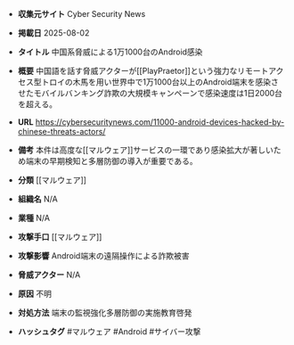 - **収集元サイト**
Cyber Security News

- **掲載日**
2025-08-02

- **タイトル**
中国系脅威による1万1000台のAndroid感染

- **概要**
中国語を話す脅威アクターが[[PlayPraetor]]という強力なリモートアクセス型トロイの木馬を用い世界中で1万1000台以上のAndroid端末を感染させたモバイルバンキング詐欺の大規模キャンペーンで感染速度は1日2000台を超える。

- **URL**
https://cybersecuritynews.com/11000-android-devices-hacked-by-chinese-threats-actors/

- **備考**
本件は高度な[[マルウェア]]サービスの一環であり感染拡大が著しいため端末の早期検知と多層防御の導入が重要である。

- **分類**
[[マルウェア]]

- **組織名**
N/A

- **業種**
N/A

- **攻撃手口**
[[マルウェア]]

- **攻撃影響**
Android端末の遠隔操作による詐欺被害

- **脅威アクター**
N/A

- **原因**
不明

- **対処方法**
端末の監視強化多層防御の実施教育啓発

- **ハッシュタグ**
#マルウェア #Android #サイバー攻撃
